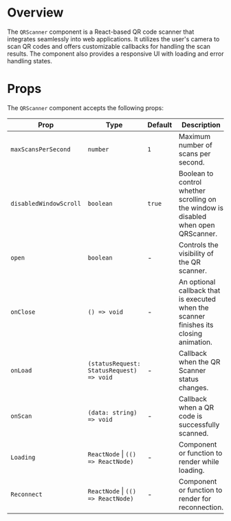 # Overview

The `QRScanner` component is a React-based QR code scanner that integrates seamlessly into web applications. It utilizes the user's camera to scan QR codes and offers customizable callbacks for handling the scan results. The component also provides a responsive UI with loading and error handling states.

# Props

The `QRScanner` component accepts the following props:

| Prop                   | Type                                     | Default | Description                                                                            |
| ---------------------- | ---------------------------------------- | ------- | -------------------------------------------------------------------------------------- |
| `maxScansPerSecond`    | `number`                                 | `1`     | Maximum number of scans per second.                                                    |
| `disabledWindowScroll` | `boolean`                                | `true`  | Boolean to control whether scrolling on the window is disabled when open QRScanner.    |
| `open`                 | `boolean`                                | -       | Controls the visibility of the QR scanner.                                             |
| `onClose`              | `() => void`                             | -       | An optional callback that is executed when the scanner finishes its closing animation. |
| `onLoad`               | `(statusRequest: StatusRequest) => void` | -       | Callback when the QR Scanner status changes.                                           |
| `onScan`               | `(data: string) => void`                 | -       | Callback when a QR code is successfully scanned.                                       |
| `Loading`              | `ReactNode` \| `(() => ReactNode)`       | -       | Component or function to render while loading.                                         |
| `Reconnect`            | `ReactNode` \| `(() => ReactNode)`       | -       | Component or function to render for reconnection.                                      |
